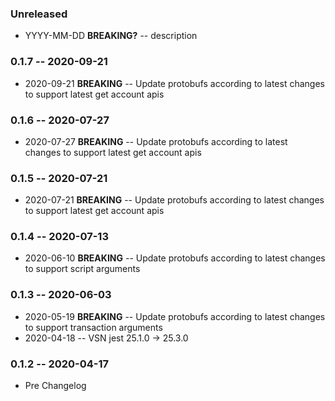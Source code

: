 ### Unreleased

- YYYY-MM-DD **BREAKING?** -- description

### 0.1.7 -- 2020-09-21

- 2020-09-21 **BREAKING** -- Update protobufs according to latest changes to support latest get account apis

### 0.1.6 -- 2020-07-27

- 2020-07-27 **BREAKING** -- Update protobufs according to latest changes to support latest get account apis

### 0.1.5 -- 2020-07-21

- 2020-07-21 **BREAKING** -- Update protobufs according to latest changes to support latest get account apis

### 0.1.4 -- 2020-07-13

- 2020-06-10 **BREAKING** -- Update protobufs according to latest changes to support script arguments

### 0.1.3 -- 2020-06-03

- 2020-05-19 **BREAKING** -- Update protobufs according to latest changes to support transaction arguments
- 2020-04-18 -- VSN jest 25.1.0 -> 25.3.0

### 0.1.2 -- 2020-04-17

- Pre Changelog

